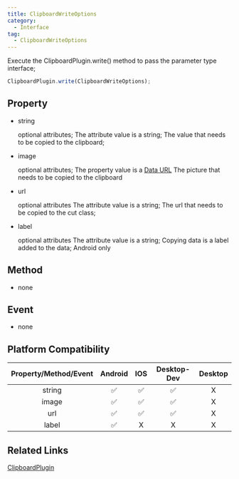 ```yaml
---
title: ClipboardWriteOptions
category:
  - Interface
tag:
  - ClipboardWriteOptions
---
```


Execute the ClipboardPlugin.write() method to pass the parameter type interface;

```js
ClipboardPlugin.write(ClipboardWriteOptions);
```

## Property

  - string

    optional attributes;
    The attribute value is a string;
    The value that needs to be copied to the clipboard;
  
  - image

    optional attributes;
    The property value is a [Data URL](https://developer.mozilla.org/en-US/docs/Web/HTTP/Basics_of_HTTP/Data_URIs)
    The picture that needs to be copied to the clipboard

  - url

    optional attributes
    The attribute value is a string;
    The url that needs to be copied to the cut class;

  - label

    optional attributes
    The attribute value is a string;
    Copying data is a label added to the data;
    Android only

## Method

  - none

    
## Event

  - none

## Platform Compatibility

| Property/Method/Event  | Android | IOS | Desktop-Dev | Desktop |
|:----------------------:|:-------:|:---:|:-----------:|:-------:|
| string                 | ✅      | ✅  | ✅          | X      |
| image                  | ✅      | ✅  | ✅          | X      |
| url                    | ✅      | ✅  | ✅          | X      |
| label                  | ✅      | X   | X          | X      |

## Related Links

[ClipboardPlugin](../../plugin/clipboard/index.md)


